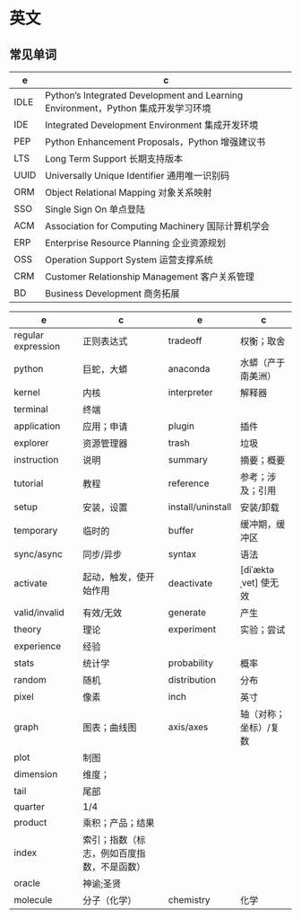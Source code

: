 # 英文

## 常见单词

e | c
-|-
IDLE | Python’s Integrated Development and Learning Environment，Python 集成开发学习环境
IDE | Integrated Development Environment 集成开发环境
PEP | Python Enhancement Proposals，Python 增强建议书
LTS | Long Term Support 长期支持版本
UUID | Universally Unique Identifier 通用唯一识别码
ORM | Object Relational Mapping 对象关系映射
SSO | Single Sign On 单点登陆
ACM | Association for Computing Machinery 国际计算机学会
ERP | Enterprise Resource Planning 企业资源规划
OSS | Operation Support System 运营支撑系统
CRM | Customer Relationship Management 客户关系管理
BD | Business Development 商务拓展

e | c | e | c
-|-|-|-
regular expression | 正则表达式 | tradeoff | 权衡；取舍
python | 巨蛇，大蟒 | anaconda | 水蟒（产于南美洲）
kernel | 内核 | interpreter | 解释器
terminal | 终端
application | 应用；申请 | plugin | 插件
explorer | 资源管理器 | trash | 垃圾
instruction | 说明 | summary | 摘要；概要
tutorial | 教程 | reference | 参考；涉及；引用
setup | 安装，设置 | install/uninstall | 安装/卸载
temporary | 临时的 | buffer | 缓冲期，缓冲区
sync/async | 同步/异步 | syntax | 语法
activate | 起动，触发，使开始作用 | deactivate | [diˈæktəˌvet] 使无效
valid/invalid | 有效/无效 | generate | 产生
theory | 理论 | experiment | 实验；尝试
experience | 经验
stats | 统计学 | probability | 概率
random | 随机 | distribution | 分布
pixel | 像素 | inch | 英寸
graph | 图表；曲线图 | axis/axes | 轴（对称；坐标）/复数
plot | 制图
dimension | 维度；
tail | 尾部
quarter | 1/4
product | 乘积；产品；结果
index | 索引；指数（标志，例如百度指数，不是函数）
oracle | 神谕;圣贤
molecule | 分子（化学）| chemistry | 化学
